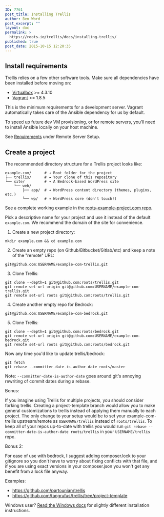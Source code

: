 ```yaml
---
ID: 7761
post_title: Installing Trellis
author: Ben Word
post_excerpt: ""
layout: doc
permalink: >
  https://roots.io/trellis/docs/installing-trellis/
published: true
post_date: 2015-10-15 12:20:35
---
```

## Install requirements

Trellis relies on a few other software tools. Make sure all dependencies have been installed before moving on:

* [Virtualbox](https://www.virtualbox.org/wiki/Downloads) >= 4.3.10
* [Vagrant](https://www.vagrantup.com/downloads.html) >= 1.8.5

<div class="well well-trellis-alt module">

This is the minimum requirements for a development server. Vagrant automatically takes care of the Ansible dependency for us by default.

To speed up future dev VM provisioning, or for remote servers, you'll need to install Ansible locally on your host machine.

See [Requirements](https://roots.io/trellis/docs/remote-server-setup/#requirements) under Remote Server Setup.
</div>

## Create a project

The recommended directory structure for a Trellis project looks like:

```shell
example.com/      # → Root folder for the project
├── trellis/      # → Your clone of this repository
└── site/         # → A Bedrock-based WordPress site
    └── web/
        ├── app/  # → WordPress content directory (themes, plugins, etc.)
        └── wp/   # → WordPress core (don't touch!)
```

See a complete working example in the [roots-example-project.com repo](https://github.com/roots/roots-example-project.com).

Pick a descriptive name for your project and use it instead of the default `example.com`. We recommend the domain of the site for convenience.

1. Create a new project directory:
```plain
mkdir example.com && cd example.com
```
2. Create an empty repo (on Github/Bitbucket/Gitlab/etc) and keep a note of the "remote" URL: 
```plain
git@github.com:USERNAME/example-com-trellis.git
```
3. Clone Trellis:
```plain
git clone --depth=1 git@github.com:roots/trellis.git
git remote set-url origin git@github.com:USERNAME/example-com-trellis.git
git remote set-url roots git@github.com:roots/trellis.git
```
4. Create another empty repo for Bedrock: 
```plain
git@github.com:USERNAME/example-com-bedrock.git
```
5. Clone Trellis:
```plain
git clone --depth=1 git@github.com:roots/bedrock.git
git remote set-url origin git@github.com:USERNAME/example-com-bedrock.git
git remote set-url roots git@github.com:roots/bedrock.git
```

Now any time you'd like to update trellis/bedrock:
```plain
git fetch
git rebase --committer-date-is-author-date roots/master
```

Note:
`--committer-date-is-author-date` goes around git's annoying rewriting of commit dates during a rebase.

Bonus:

If you imagine using Trellis for multiple projects, you should consider forking trellis. Creating a project-template branch would allow you to make general customizations to trellis instead of applying them manually to each project. The only change to your setup would be to set your example-com-trellis upstream/remote as `USERNAME/trellis` instead of `roots/trellis`. To keep all of your repos up-to-date with trellis you would run `git rebase --committer-date-is-author-date roots/trellis` in your `USERNAME/trellis` repo.

Bonus 2:

For ease of use with bedrock, I suggest adding composer.lock to your gitignore so you don't have to worry about fixing conflicts with that file, and if you are using exact versions in your composer.json you won't get any benefit from a lock file anyway.

Examples:
 - https://github.com/partounian/trellis
 - https://github.com/tangrufus/trellis/tree/project-template

Windows user? [Read the Windows docs](https://roots.io/trellis/docs/windows/) for slightly different installation instructions.
